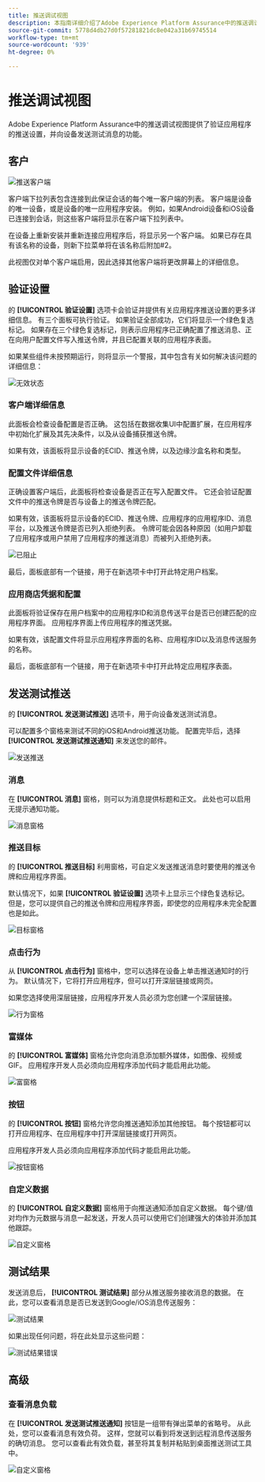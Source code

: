 ```yaml
---
title: 推送调试视图
description: 本指南详细介绍了Adobe Experience Platform Assurance中的推送调试视图。
source-git-commit: 5778d4db27d0f57281821dc8e042a31b69745514
workflow-type: tm+mt
source-wordcount: '939'
ht-degree: 0%

---
```



# 推送调试视图

Adobe Experience Platform Assurance中的推送调试视图提供了验证应用程序的推送设置，并向设备发送测试消息的功能。

## 客户

![推送客户端](./images/push-debug-view/clients.png)

客户端下拉列表包含连接到此保证会话的每个唯一客户端的列表。 客户端是设备的唯一设备，或是设备的唯一应用程序安装。 例如，如果Android设备和iOS设备已连接到会话，则这些客户端将显示在客户端下拉列表中。

在设备上重新安装并重新连接应用程序后，将显示另一个客户端。 如果已存在具有该名称的设备，则新下拉菜单将在该名称后附加#2。

此视图仅对单个客户端启用，因此选择其他客户端将更改屏幕上的详细信息。

## 验证设置

的 **[!UICONTROL 验证设置]** 选项卡会验证并提供有关应用程序推送设置的更多详细信息。 有三个面板可执行验证。 如果验证全部成功，它们将显示一个绿色复选标记。 如果存在三个绿色复选标记，则表示应用程序已正确配置了推送消息、正在向用户配置文件写入推送令牌，并且已配置关联的应用程序表面。

如果某些组件未按预期运行，则将显示一个警报，其中包含有关如何解决该问题的详细信息：

![无效状态](./images/push-debug-view/invalid-state.png)

### 客户端详细信息

此面板会检查设备配置是否正确。 这包括在数据收集UI中配置扩展，在应用程序中初始化扩展及其先决条件，以及从设备捕获推送令牌。

如果有效，该面板将显示设备的ECID、推送令牌，以及边缘沙盒名称和类型。

### 配置文件详细信息

正确设置客户端后，此面板将检查设备是否正在写入配置文件。 它还会验证配置文件中的推送令牌是否与设备上的推送令牌匹配。

如果有效，该面板将显示设备的ECID、推送令牌、应用程序的应用程序ID、消息平台，以及推送令牌是否已列入拒绝列表。 令牌可能会因各种原因（如用户卸载了应用程序或用户禁用了应用程序的推送消息）而被列入拒绝列表。

![已阻止](./images/push-debug-view/deny-list-blocked.png)

最后，面板底部有一个链接，用于在新选项卡中打开此特定用户档案。

### 应用商店凭据和配置

此面板将验证保存在用户档案中的应用程序ID和消息传送平台是否已创建匹配的应用程序界面。 应用程序界面上传应用程序的推送凭据。

如果有效，该配置文件将显示应用程序界面的名称、应用程序ID以及消息传送服务的名称。

最后，面板底部有一个链接，用于在新选项卡中打开此特定应用程序表面。

## 发送测试推送

的 **[!UICONTROL 发送测试推送]** 选项卡，用于向设备发送测试消息。

可以配置多个窗格来测试不同的iOS和Android推送功能。 配置完毕后，选择 **[!UICONTROL 发送测试推送通知]** 来发送您的邮件。

![发送推送](./images/push-debug-view/send.png)

### 消息

在 **[!UICONTROL 消息]** 窗格，则可以为消息提供标题和正文。 此处也可以启用无提示通知功能。

![消息窗格](./images/push-debug-view/message-pane.png)

### 推送目标

的 **[!UICONTROL 推送目标]** 利用窗格，可自定义发送推送消息时要使用的推送令牌和应用程序界面。

默认情况下，如果 **[!UICONTROL 验证设置]** 选项卡上显示三个绿色复选标记。 但是，您可以提供自己的推送令牌和应用程序界面，即使您的应用程序未完全配置也是如此。

![目标窗格](./images/push-debug-view/target-pane.png)

### 点击行为

从 **[!UICONTROL 点击行为]** 窗格中，您可以选择在设备上单击推送通知时的行为。 默认情况下，它将打开应用程序，但可以打开深层链接或网页。

如果您选择使用深层链接，应用程序开发人员必须为您创建一个深层链接。

![行为窗格](./images/push-debug-view/click-behavior.png)

### 富媒体

的 **[!UICONTROL 富媒体]** 窗格允许您向消息添加额外媒体，如图像、视频或GIF。 应用程序开发人员必须向应用程序添加代码才能启用此功能。

![富窗格](./images/push-debug-view/rich-pane.png)

### 按钮

的 **[!UICONTROL 按钮]** 窗格允许您向推送通知添加其他按钮。 每个按钮都可以打开应用程序、在应用程序中打开深层链接或打开网页。

应用程序开发人员必须向应用程序添加代码才能启用此功能。

![按钮窗格](./images/push-debug-view/buttons-pane.png)

### 自定义数据

的 **[!UICONTROL 自定义数据]** 窗格用于向推送通知添加自定义数据。 每个键/值对均作为元数据与消息一起发送，开发人员可以使用它们创建强大的体验并添加其他跟踪。

![自定义窗格](./images/push-debug-view/custom-pane.png)

## 测试结果

发送消息后， **[!UICONTROL 测试结果]** 部分从推送服务接收消息的数据。 在此，您可以查看消息是否已发送到Google/iOS消息传送服务：

![测试结果](./images/push-debug-view/test-results.png)

如果出现任何问题，将在此处显示这些问题：

![测试结果错误](./images/push-debug-view/test-error.png)

## 高级

### 查看消息负载

在 **[!UICONTROL 发送测试推送通知]** 按钮是一组带有弹出菜单的省略号。 从此处，您可以查看消息有效负荷。 这样，您就可以看到将发送到远程消息传送服务的确切消息。 您可以查看此有效负载，甚至将其复制并粘贴到桌面推送测试工具中。

![自定义窗格](./images/push-debug-view/message-payload.png)
